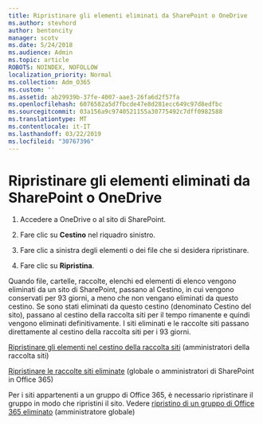 ```yaml
---
title: Ripristinare gli elementi eliminati da SharePoint o OneDrive
ms.author: stevhord
author: bentoncity
manager: scotv
ms.date: 5/24/2018
ms.audience: Admin
ms.topic: article
ROBOTS: NOINDEX, NOFOLLOW
localization_priority: Normal
ms.collection: Adm_O365
ms.custom: ''
ms.assetid: ab29939b-37fe-4007-aae3-26fa6d2f57fa
ms.openlocfilehash: 6076582a5d7fbcde47e8d281ecc649c97d8edfbc
ms.sourcegitcommit: 03a156a9c9740521155a30775492c7dff0982588
ms.translationtype: MT
ms.contentlocale: it-IT
ms.lasthandoff: 03/22/2019
ms.locfileid: "30767396"
---
```

# <a name="restore-deleted-items-from-sharepoint-or-onedrive"></a>Ripristinare gli elementi eliminati da SharePoint o OneDrive

1. Accedere a OneDrive o al sito di SharePoint.
    
2. Fare clic su **Cestino** nel riquadro sinistro. 
    
3. Fare clic a sinistra degli elementi o dei file che si desidera ripristinare.
    
4. Fare clic su **Ripristina**. 
    
Quando file, cartelle, raccolte, elenchi ed elementi di elenco vengono eliminati da un sito di SharePoint, passano al Cestino, in cui vengono conservati per 93 giorni, a meno che non vengano eliminati da questo cestino. Se sono stati eliminati da questo cestino (denominato Cestino del sito), passano al cestino della raccolta siti per il tempo rimanente e quindi vengono eliminati definitivamente. I siti eliminati e le raccolte siti passano direttamente al cestino della raccolta siti per i 93 giorni.
  
[Ripristinare gli elementi nel cestino della raccolta siti](https://go.microsoft.com/fwlink/?linkid=867800) (amministratori della raccolta siti) 
  
[Ripristinare le raccolte siti eliminate](https://go.microsoft.com/fwlink/?linkid=867660) (globale o amministratori di SharePoint in Office 365) 
  
Per i siti appartenenti a un gruppo di Office 365, è necessario ripristinare il gruppo in modo che ripristini il sito. Vedere [ripristino di un gruppo di Office 365 eliminato](https://go.microsoft.com/fwlink/?linkid=867802) (amministratore globale) 
  


